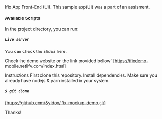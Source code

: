 Ifix App Front-End (Ui). This sample app(UI) was a part of an assisment.

#### Available Scripts

In the project directory, you can run:

##### `Live server`

You can check the slides here.

Check the demo website on the link provided bellow` 
[https://ifixdemo-mobile.netlify.com/index.html]

Instructions First clone this repository.
Install dependencies. Make sure you already have nodejs & yarn installed in your system.

##### `$ git clone` 
[https://github.com/Syldox/ifix-mockup-demo.git]


Thanks!